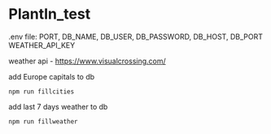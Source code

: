 # PlantIn_test

.env file: PORT, DB_NAME, DB_USER, DB_PASSWORD, DB_HOST, DB_PORT
WEATHER_API_KEY

weather api - https://www.visualcrossing.com/

add Europe capitals to db
```
npm run fillcities
```

add last 7 days weather to db
```
npm run fillweather
```

